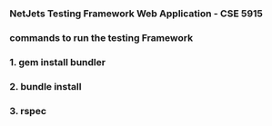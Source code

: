 ### NetJets Testing Framework Web Application - CSE 5915

### commands to run the testing Framework
### 1. gem install bundler
### 2. bundle install
### 3. rspec


